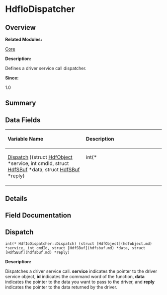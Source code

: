 # HdfIoDispatcher<a name="EN-US_TOPIC_0000001055078139"></a>

## **Overview**<a name="section154265925093530"></a>

**Related Modules:**

[Core](core.md)

**Description:**

Defines a driver service call dispatcher. 

**Since:**

1.0

## **Summary**<a name="section84469407093530"></a>

## Data Fields<a name="pub-attribs"></a>

<a name="table855787415093530"></a>
<table><thead align="left"><tr id="row544230642093530"><th class="cellrowborder" valign="top" width="50%" id="mcps1.1.3.1.1"><p id="p1850233226093530"><a name="p1850233226093530"></a><a name="p1850233226093530"></a>Variable Name</p>
</th>
<th class="cellrowborder" valign="top" width="50%" id="mcps1.1.3.1.2"><p id="p1192978743093530"><a name="p1192978743093530"></a><a name="p1192978743093530"></a>Description</p>
</th>
</tr>
</thead>
<tbody><tr id="row1738720333093530"><td class="cellrowborder" valign="top" width="50%" headers="mcps1.1.3.1.1 "><p id="p223041841093530"><a name="p223041841093530"></a><a name="p223041841093530"></a><a href="hdfiodispatcher.md#ab87eb61c3bea95bc41c9e8dcc6e2f865">Dispatch</a> )(struct <a href="hdfobject.md">HdfObject</a> *service, int cmdId, struct <a href="hdfsbuf.md">HdfSBuf</a> *data, struct <a href="hdfsbuf.md">HdfSBuf</a> *reply)</p>
</td>
<td class="cellrowborder" valign="top" width="50%" headers="mcps1.1.3.1.2 "><p id="p1827517979093530"><a name="p1827517979093530"></a><a name="p1827517979093530"></a>int(* </p>
</td>
</tr>
</tbody>
</table>

## **Details**<a name="section741057410093530"></a>

## **Field Documentation**<a name="section949528996093530"></a>

## Dispatch<a name="ab87eb61c3bea95bc41c9e8dcc6e2f865"></a>

```
int(* HdfIoDispatcher::Dispatch) (struct [HdfObject](hdfobject.md) *service, int cmdId, struct [HdfSBuf](hdfsbuf.md) *data, struct [HdfSBuf](hdfsbuf.md) *reply)
```

 **Description:**

Dispatches a driver service call.  **service**  indicates the pointer to the driver service object,  **id**  indicates the command word of the function,  **data**  indicates the pointer to the data you want to pass to the driver, and  **reply**  indicates the pointer to the data returned by the driver. 

